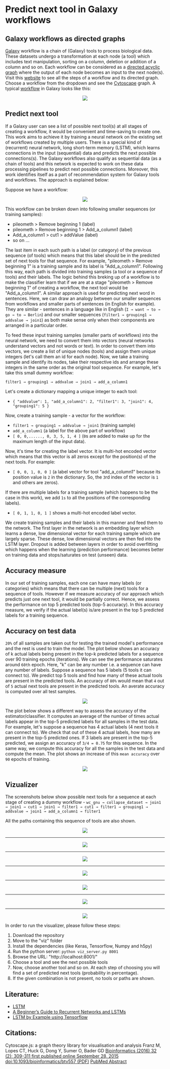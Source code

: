 # Predict next tool in Galaxy workflows

## Galaxy workflows as directed graphs
[Galaxy](https://usegalaxy.eu/) workflow is a chain of (Galaxy) tools to process biological data. These datasets undergo a transformation at each node (a tool) which includes text manipulation, sorting on a column, deletion or addition of a column and so on. Each workflow can be considered as a [directed acyclic graph](https://en.wikipedia.org/wiki/Directed_acyclic_graph) where the output of each node becomes an input to the next node(s). Visit this [website](https://rawgit.com/anuprulez/similar_galaxy_workflow/master/viz/index.html) to see all the steps of a workflow and its directed graph. Choose a workflow from the dropdown and see the [Cytoscape](http://js.cytoscape.org/) graph. A typical [workflow](https://usegalaxy.org/workflow/editor?id=4ef668a0f832a731) in Galaxy looks like this:

<p align="center">
  <img src="https://raw.githubusercontent.com/anuprulez/similar_galaxy_workflow/master/images/workflow_galaxy.png">
</p>

## Predict next tool
If a Galaxy user can see a list of possible next tool(s) at all stages of creating a workflow, it would be convenient and time-saving to create one. This work aims to achieve it by training a neural network on the existing set of workflows created by multiple users. There is a special kind of (recurrent) neural network, long short-term memory (LSTM), which learns connections in the input (sequential) data and predicts the next possible connections(s). The Galaxy workflows also qualify as sequential data (as a chain of tools) and this network is expected to work on these data processing pipelines to predict next possible connections. Moreover, this work identifies itself as a part of recommendation system for Galaxy tools and workflows. The approach is explained below:

Suppose we have a workflow:
<p align="center">
  <img src="https://raw.githubusercontent.com/anuprulez/similar_galaxy_workflow/master/images/workflow1.png">
</p>

This workflow can be broken down into following smaller sequences (or training samples):

- pileometh > Remove beginning 1 (label)
- pileometh > Remove beginning 1 > Add_a_column1 (label)
- Add_a_column1 > cut1 > addValue (label)
- so on ...

The last item in each such path is a label (or category) of the previous sequence (of tools) which means that this label should be in the predicted set of next tools for that sequence. For example, "pileometh > Remove beginning 1" is a training sample and its label is "Add_a_column1". Following this way, each path is divided into training samples (a tool or a sequence of tools) and their labels. The logic behind this breking up of a workflow is to make the classifier learn that if we are at a stage "pileometh > Remove beginning 1" of creating a workflow, the next tool would be "Add_a_column1". A similar approach is used for predicting next word in sentences. Here, we can draw an analogy between our smaller sequences from workflows and smaller parts of sentences (in English for example). They are similar - sentences in a language like in English (`I → want → to → go → to → Berlin`) and our smaller sequences (`filter1 → grouping1 → addvalue → join1`) as both make sense only when their components are arranged in a particular order.

To feed these input training samples (smaller parts of workflows) into the neural network, we need to convert them into vectors (neural networks understand vectors and not words or text). In order to convert them into vectors, we create a list of unique nodes (tools) and assign them unique integers (let's call them an id for each node). Now, we take a training sample and identify its nodes, take their respective ids and arrange these integers in the same order as the original tool sequence. For example, let's take this small dummy workflow:

`filter1 → grouping1 → addvalue → join1 → add_a_column1`

Let's create a dictionary mapping a unique integer to each tool:

- `{ "addvalue": 1, "add_a_column1": 2, "filter1": 3, "join1": 4, "grouping1": 5 }`

Now, create a training sample - a vector for the workflow:
- `filter1 → grouping1 → addvalue → join1` (training sample)
- `add_a_column1` (a label for the above part of workflow)
- `[ 0, 0,......, 0, 3, 5, 1, 4 ]` (`0`s are added to make up for the maximum length of the input data).

Now, it's time for creating the label vector. It is multi-hot encoded vector which means that this vector is all zeros except for the position(s) of the next tools. For example:

- `[ 0, 0, 1, 0, 0 ]` (a label vector for tool "add_a_column1" because its position value is `2` in the dictionary. So, the `3`rd index of the vector is `1` and others are zeros).

If there are multiple labels for a training sample (which happens to be the case in this work), we add `1s` to all the positions of the corresponding labels).
- `[ 0, 1, 1, 0, 1 ]` shows a multi-hot encoded label vector.

We create training samples and their labels in this manner and feed them to the network. The first layer in the network is an embedding layer which learns a dense, low dimensional vector for each training sample which are largely sparse. These dense, low dimensional vectors are then fed into the LSTM layer. Dropout is added between layers in order to avoid overfitting which happens when the learning (prediction performance) becomes better on training data and stops/saturates on test (unseen) data.

## Accuracy measure
In our set of training samples, each one can have many labels (or categories) which means that there can be multiple (next) tools for a sequence of tools. However if we measure accuracy of our approach which predicts just one next tool, it would be partially correct. Hence, we assess the performance on top 5 predicted tools (top-5 accuracy). In this accuracy measure, we verify if the actual label(s) is/are present in the top 5 predicted labels for a training sequence.

## Accuracy on test data

`20%` of all samples are taken out for testing the trained model's performance and the rest is used to train the model. The plot below shows an accuracy of k actual labels being present in the top-k predicted labels for a sequence over 90 training epochs (iterations). We can see the performance saturates around `60th` epoch. Here, "k" can be any number i.e. a sequence can have any number of labels. Suppose a sequence has 5 labels (5 tools it can connect to). We predict top 5 tools and find how many of these actual tools are present in the predicted tools. An accuracy of `80%` would mean that `4` out of `5` actual next tools are present in the predicted tools. An averate accuracy is computed over all test samples.

<p align="center">
  <img src="https://raw.githubusercontent.com/anuprulez/similar_galaxy_workflow/master/plots/200-LSTM/Mutual_accuracy.png">
</p>

The plot below shows a different way to assess the accuracy of the estimator/classifier. It computes an average of the number of times actual labels appear in the top-5 predicted labels for all samples in the test data. For example, let's suppose a sequence has 4 actual labels (4 next tools it can connect to).
We check that out of these 4 actual labels, how many are present in the top-5 predicted ones. If 3 labels are present in the top-5 predicted, we assign an accuracy of `3/4 = 0.75` for this sequence. In the same way, we compute this accuracy for all the samples in the test data and compute the mean. The plot shows an increase of this `mean accuracy` over `90` epochs of training.

<p align="center">
  <img src="https://raw.githubusercontent.com/anuprulez/similar_galaxy_workflow/master/plots/200-LSTM/Actual_labels_top5.png">
</p>

## Vizualizer

The screenshots below show possible next tools for a sequence at each stage of creating a dummy workflow - `wc_gnu → collapse_dataset → join1 → join1 → cut1 → join1 → filter1 → cut1 → filter1 → grouping1 → addvalue → join1 → add_a_column1 → filter1`

All the paths containing this sequence of tools are also shown.

<p align="center">
  <img src="https://raw.githubusercontent.com/anuprulez/similar_galaxy_workflow/master/images/1.png">
</p>
<hr/>
<p align="center">
  <img src="https://raw.githubusercontent.com/anuprulez/similar_galaxy_workflow/master/images/2.png">
</p>
<hr/>
<p align="center">
  <img src="https://raw.githubusercontent.com/anuprulez/similar_galaxy_workflow/master/images/3.png">
</p>
<hr/>
<p align="center">
  <img src="https://raw.githubusercontent.com/anuprulez/similar_galaxy_workflow/master/images/4.png">
</p>
<hr/>
<p align="center">
  <img src="https://raw.githubusercontent.com/anuprulez/similar_galaxy_workflow/master/images/5.png">
</p>
<hr/>
<p align="center">
  <img src="https://raw.githubusercontent.com/anuprulez/similar_galaxy_workflow/master/images/6.png">
</p>
<hr/>
<p align="center">
  <img src="https://raw.githubusercontent.com/anuprulez/similar_galaxy_workflow/master/images/7.png">
</p>

In order to run the visualizer, please follow these steps:

1. Download the repository
2. Move to the "viz" folder
3. Install the dependencies (like Keras, Tensorflow, Numpy and h5py)
4. Run the python server: `python viz_server.py 8001`
5. Browse the URL: "http://localhost:8001/"
6. Choose a tool and see the next possible tools
7. Now, choose another tool and so on. At each step of choosing you will find a set of predicted next tools (probability in percentage). 
8. If the given combination is not present, no tools or paths are shown.

## Literature:
- [LSTM](http://colah.github.io/posts/2015-08-Understanding-LSTMs/)
- [A Beginner’s Guide to Recurrent Networks and LSTMs](https://deeplearning4j.org/lstm.html)
- [LSTM by Example using Tensorflow](https://towardsdatascience.com/lstm-by-example-using-tensorflow-feb0c1968537)

## Citations:

Cytoscape.js: a graph theory library for visualisation and analysis
Franz M, Lopes CT, Huck G, Dong Y, Sumer O, Bader GD
[Bioinformatics (2016) 32 (2): 309-311 first published online September 28, 2015 doi:10.1093/bioinformatics/btv557 (PDF)](bioinformatics.oxfordjournals.org/content/32/2/309)
[PubMed Abstract](https://www.ncbi.nlm.nih.gov/pubmed/26415722)
